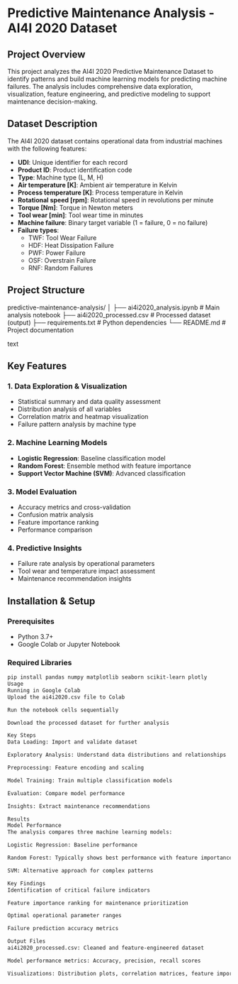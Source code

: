 # Predictive Maintenance Analysis - AI4I 2020 Dataset

## Project Overview

This project analyzes the AI4I 2020 Predictive Maintenance Dataset to identify patterns and build machine learning models for predicting machine failures. The analysis includes comprehensive data exploration, visualization, feature engineering, and predictive modeling to support maintenance decision-making.

## Dataset Description

The AI4I 2020 dataset contains operational data from industrial machines with the following features:

- **UDI**: Unique identifier for each record
- **Product ID**: Product identification code
- **Type**: Machine type (L, M, H)
- **Air temperature [K]**: Ambient air temperature in Kelvin
- **Process temperature [K]**: Process temperature in Kelvin
- **Rotational speed [rpm]**: Rotational speed in revolutions per minute
- **Torque [Nm]**: Torque in Newton meters
- **Tool wear [min]**: Tool wear time in minutes
- **Machine failure**: Binary target variable (1 = failure, 0 = no failure)
- **Failure types**: 
  - TWF: Tool Wear Failure
  - HDF: Heat Dissipation Failure
  - PWF: Power Failure
  - OSF: Overstrain Failure
  - RNF: Random Failures

## Project Structure
predictive-maintenance-analysis/
│
├── ai4i2020_analysis.ipynb # Main analysis notebook
├── ai4i2020_processed.csv # Processed dataset (output)
├── requirements.txt # Python dependencies
└── README.md # Project documentation

text

## Key Features

### 1. Data Exploration & Visualization
- Statistical summary and data quality assessment
- Distribution analysis of all variables
- Correlation matrix and heatmap visualization
- Failure pattern analysis by machine type

### 2. Machine Learning Models
- **Logistic Regression**: Baseline classification model
- **Random Forest**: Ensemble method with feature importance
- **Support Vector Machine (SVM)**: Advanced classification

### 3. Model Evaluation
- Accuracy metrics and cross-validation
- Confusion matrix analysis
- Feature importance ranking
- Performance comparison

### 4. Predictive Insights
- Failure rate analysis by operational parameters
- Tool wear and temperature impact assessment
- Maintenance recommendation insights

## Installation & Setup

### Prerequisites
- Python 3.7+
- Google Colab or Jupyter Notebook

### Required Libraries
```bash
pip install pandas numpy matplotlib seaborn scikit-learn plotly
Usage
Running in Google Colab
Upload the ai4i2020.csv file to Colab

Run the notebook cells sequentially

Download the processed dataset for further analysis

Key Steps
Data Loading: Import and validate dataset

Exploratory Analysis: Understand data distributions and relationships

Preprocessing: Feature encoding and scaling

Model Training: Train multiple classification models

Evaluation: Compare model performance

Insights: Extract maintenance recommendations

Results
Model Performance
The analysis compares three machine learning models:

Logistic Regression: Baseline performance

Random Forest: Typically shows best performance with feature importance

SVM: Alternative approach for complex patterns

Key Findings
Identification of critical failure indicators

Feature importance ranking for maintenance prioritization

Optimal operational parameter ranges

Failure prediction accuracy metrics

Output Files
ai4i2020_processed.csv: Cleaned and feature-engineered dataset

Model performance metrics: Accuracy, precision, recall scores

Visualizations: Distribution plots, correlation matrices, feature importance charts
